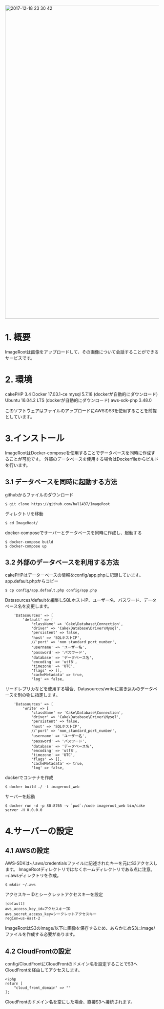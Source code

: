 <img width="1025" alt="2017-12-18 23 30 42" src="https://user-images.githubusercontent.com/8135472/34284191-8d8cd02c-e713-11e7-986a-73d960aff231.png">

# 1. 概要

ImageRootは画像をアップロードして、その画像について会話することができるサービスです。  

# 2. 環境

cakePHP 3.4
Docker 17.03.1-ce
mysql 5.7.18 (dockerが自動的にダウンロード)
Ubuntu 16.04.2 LTS (dockerが自動的にダウンロード)
aws-sdk-php 3.48.0

このソフトウェアはファイルのアップロードにAWSのS3を使用することを前提としています。

# 3.インストール

ImageRootはDocker-composeを使用することでデータベースを同時に作成することが可能です。
外部のデータベースを使用する場合はDockerfileからビルドを行います。

## 3.1 データベースを同時に起動する方法

githubからファイルのダウンロード

```
$ git clone https://github.com/hal1437/ImageRoot
```

ディレクトリを移動

```
$ cd ImageRoot/
```

docker-composeでサーバーとデータベースを同時に作成し、起動する

```
$ docker-compose build
$ docker-compose up
```

## 3.2 外部のデータベースを利用する方法

cakePHPはデーターベースの情報をconfig/app.phpに記録しています。
app.default.phpからコピー

```
$ cp config/app.default.php config/app.php
```

Datasources/defaultを編集しSQLホストIP、ユーザー名、パスワード、データベース名を変更します。
```php:config/app.php
    'Datasources' => [
        'default' => [
            'className' => 'Cake\Database\Connection',
            'driver' => 'Cake\Database\Driver\Mysql',
            'persistent' => false,
            'host' => 'SQLホストIP',
            //'port' => 'non_standard_port_number',
            'username' => 'ユーザー名',
            'password' => 'パスワード',
            'database' => 'データベース名',
            'encoding' => 'utf8',
            'timezone' => 'UTC', 
            'flags' => [],
            'cacheMetadata' => true,
            'log' => false, 
```

リードレプリカなどを使用する場合、Datasources/writeに書き込みのデータベースを別の物に指定します。
```php:config/app.php
    'Datasources' => [
        'write' => [
            'className' => 'Cake\Database\Connection',
            'driver' => 'Cake\Database\Driver\Mysql',
            'persistent' => false,
            'host' => 'SQLホストIP',
            //'port' => 'non_standard_port_number',
            'username' => 'ユーザー名',
            'password' => 'パスワード',
            'database' => 'データベース名',
            'encoding' => 'utf8',
            'timezone' => 'UTC', 
            'flags' => [],
            'cacheMetadata' => true,
            'log' => false, 
```
dockerでコンテナを作成

```
$ docker build ./ -t imageroot_web
```

サーバーを起動

```
$ docker run -d -p 80:8765 -v `pwd`:/code imageroot_web bin/cake server -H 0.0.0.0
```

# 4.サーバーの設定
## 4.1 AWSの設定
AWS-SDKは~/.aws/credentialsファイルに記述されたキーを元にS3アクセスします。
ImageRootディレクトリではなくホームディレクトリである点に注意。
~/.awsディレクトリを作成。

```
$ mkdir ~/.aws
```

アクセスキーIDとシークレットアクセスキーを設定
```
[default]
aws_access_key_id=アクセスキーID
aws_secret_access_key=シークレットアクセスキー
region=us-east-2
```
ImageRootはS3のImage/以下に画像を保存するため、あらかじめS3にImage/ファイルを作成する必要があります。

## 4.2 CloudFrontの設定
config/CloudFrontにCloudFrontのドメイン名を設定することでS3へCloudFrontを経由してアクセスします。
```
<?php
return [
	"cloud_front_domain" => ""
];
```
CloudFrontのドメイン名を空にした場合、直接S3へ接続されます。
